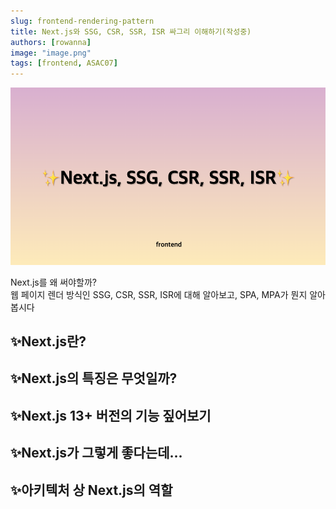 ```yaml
---
slug: frontend-rendering-pattern
title: Next.js와 SSG, CSR, SSR, ISR 싸그리 이해하기(작성중)
authors: [rowanna]
image: "image.png"
tags: [frontend, ASAC07]
---
```


![alt text](image.png)

Next.js를 왜 써야할까?  
웹 페이지 렌더 방식인 SSG, CSR, SSR, ISR에 대해 알아보고, SPA, MPA가 뭔지 알아봅시다

<!-- truncate -->

## ✨Next.js란?

## ✨Next.js의 특징은 무엇일까?

## ✨Next.js 13+ 버전의 기능 짚어보기

## ✨Next.js가 그렇게 좋다는데...

## ✨아키텍처 상 Next.js의 역할
